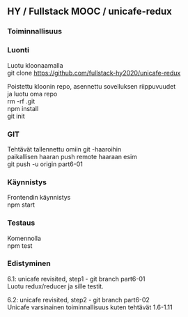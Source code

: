 
## HY / Fullstack MOOC / unicafe-redux

### Toiminnallisuus  


 

### Luonti  

Luotu kloonaamalla  
git clone https://github.com/fullstack-hy2020/unicafe-redux

Poistettu kloonin repo, asennettu sovelluksen riippuvuudet  
ja luotu oma repo  
rm -rf .git  
npm install  
git init   

### GIT

Tehtävät tallennettu omiin git -haaroihin  
paikallisen haaran push remote haaraan esim  
git push -u origin part6-01  

### Käynnistys  
Frontendin käynnistys  
npm start  

### Testaus  
Komennolla  
npm test  

### Edistyminen

6.1: unicafe revisited, step1 - git branch part6-01  
Luotu redux/reducer ja sille testit.  

6.2: unicafe revisited, step2  - git branch part6-02  
Unicafe varsinainen toiminnallisuus kuten tehtävät 1.6-1.11  





